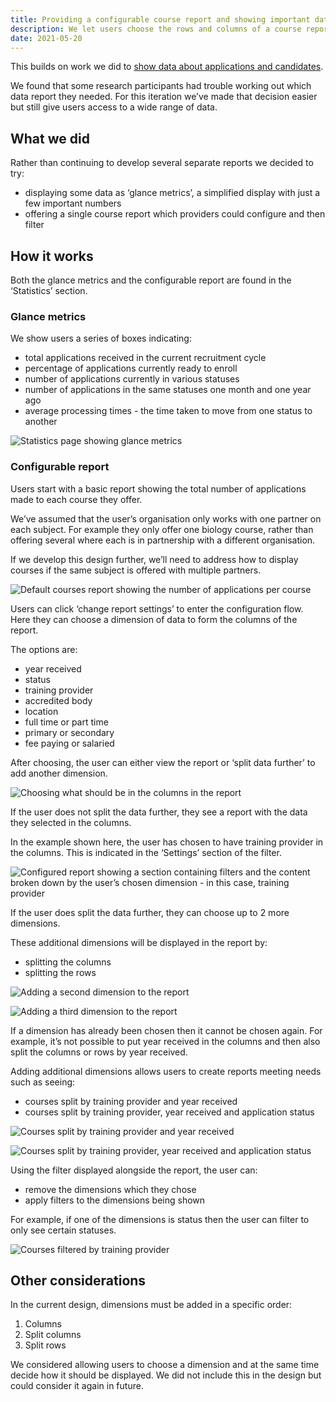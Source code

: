 ```yaml
---
title: Providing a configurable course report and showing important data in one place
description: We let users choose the rows and columns of a course report and also created a page showing important data
date: 2021-05-20
---
```


This builds on work we did to [show data about applications and candidates](/manage-teacher-training-applications/showing-users-data-about-applications-and-candidates/).

We found that some research participants had trouble working out which data report they needed. For this iteration we’ve made that decision easier but still give users access to a wide range of data. 

## What we did

Rather than continuing to develop several separate reports we decided to try:

- displaying some data as ‘glance metrics’, a simplified display with just a few important numbers
- offering a single course report which providers could configure and then filter

## How it works

Both the glance metrics and the configurable report are found in the ‘Statistics’ section.

### Glance metrics

We show users a series of boxes indicating:

- total applications received in the current recruitment cycle
- percentage of applications currently ready to enroll
- number of applications currently in various statuses
- number of applications in the same statuses one month and one year ago
- average processing times - the time taken to move from one status to another

![Statistics page showing glance metrics](glance-metrics.png)

### Configurable report

Users start with a basic report showing the total number of applications made to each course they offer.

We’ve assumed that the user’s organisation only works with one partner on each subject. For example they only offer one biology course, rather than offering several where each is in partnership with a different organisation.

If we develop this design further, we’ll need to address how to display courses if the same subject is offered with multiple partners.

![Default courses report showing the number of applications per course](configurable-course-report-01.png)

Users can click ‘change report settings’ to enter the configuration flow. Here they can choose a dimension of data to form the columns of the report. 

The options are:

- year received
- status
- training provider
- accredited body
- location
- full time or part time
- primary or secondary
- fee paying or salaried

After choosing, the user can either view the report or ‘split data further’ to add another dimension.

![Choosing what should be in the columns in the report](configurable-course-report-02.png)

If the user does not split the data further, they see a report with the data they selected in the columns. 

In the example shown here, the user has chosen to have training provider in the columns. This is indicated in the ‘Settings’ section of the filter.

![Configured report showing a section containing filters and the content broken down by the user’s chosen dimension - in this case, training provider](configurable-course-report-03.png)

If the user does split the data further, they can choose up to 2 more dimensions. 

These additional dimensions will be displayed in the report by:

- splitting the columns
- splitting the rows

![Adding a second dimension to the report](configurable-course-report-06.png)

![Adding a third dimension to the report](configurable-course-report-07.png)

If a dimension has already been chosen then it cannot be chosen again. For example, it’s not possible to put year received in the columns and then also split the columns or rows by year received.

Adding additional dimensions allows users to create reports meeting needs such as seeing:

- courses split by training provider and year received
- courses split by training provider, year received and application status

![Courses split by training provider and year received](configurable-course-report-09.png)

![Courses split by training provider, year received and application status](configurable-course-report-08.png)

Using the filter displayed alongside the report, the user can:

- remove the dimensions which they chose
- apply filters to the dimensions being shown  

For example, if one of the dimensions is status then the user can filter to only see certain statuses.

![Courses filtered by training provider](configurable-course-report-04.png)

## Other considerations

In the current design, dimensions must be added in a specific order:

1. Columns
2. Split columns
3. Split rows

We considered allowing users to choose a dimension and at the same time decide how it should be displayed. We did not include this in the design but could consider it again in future.
